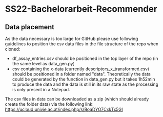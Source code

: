 # SS22-Bachelorarbeit-Recommender
## Data placement
As the data necessary is too large for GitHub please use following guidelines to position the csv data files in the file structure of the repo when cloned:
- df_assay_entries.csv should be positioned in the top layer of the repo (in the same level as data_gen.py)
- csv containing the x-data (currently descriptors_x_transformed.csv) should be positioned in a folder named "data". Theoretically the data could be generated by the function in data_gen.py but it takes 1h52min to produce the data and the data is still in its raw state as the processing is only present in a Notepad.

The csv files in data can be downloaded as a zip (which should already create the folder data) via the following link: https://ucloud.univie.ac.at/index.php/s/BoaDYO7CxkTx5GI
